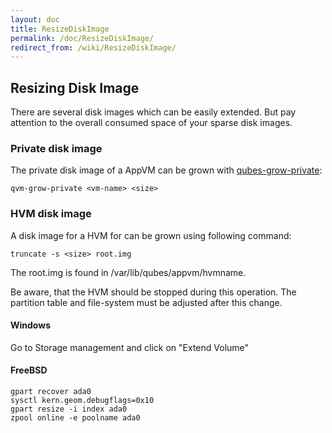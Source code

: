 ```yaml
---
layout: doc
title: ResizeDiskImage
permalink: /doc/ResizeDiskImage/
redirect_from: /wiki/ResizeDiskImage/
---
```


Resizing Disk Image
-------------------

There are several disk images which can be easily extended.
 But pay attention to the overall consumed space of your sparse disk images.

### Private disk image

The private disk image of a AppVM can be grown with [qubes-grow-private](/doc/Dom0Tools/QvmGrowPrivate):

```
qvm-grow-private <vm-name> <size>
```

### HVM disk image

A disk image for a HVM for can be grown using following command:

```
truncate -s <size> root.img
```

The root.img is found in /var/lib/qubes/appvm/hvmname.

Be aware, that the HVM should be stopped during this operation. The partition table and file-system must be adjusted after this change.

#### Windows

Go to Storage management and click on "Extend Volume"

#### FreeBSD

```
gpart recover ada0
sysctl kern.geom.debugflags=0x10
gpart resize -i index ada0
zpool online -e poolname ada0
```
